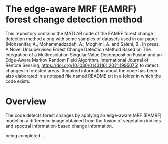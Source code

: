 # The edge-aware MRF (EAMRF) forest change detection method
This repository contains the MATLAB code of the EAMRF forest change detection method along with some samples of datasets used in our paper (Mohsenifar, A., Mohammadzadeh, A., Moghimi, A. and Salehi, B., In press, A Novel Unsupervised Forest Change Detection Method Based on The Integration of a Multiresolution Singular Value Decomposition Fusion and an Edge-Aware Markov Random Field Algorithm. International Journal of Remote Sensing, https://doi.org/10.1080/01431161.2021.1995075) to detect changes in forested areas.
Required information about the code has been also elaborated in a notepad file named README.txt in a folder in which the code exists.
# Overview
The code detects forest changes by applying an edge-aware MRF (EAMRF) model on a difference image obtained from the fusion of vegetation indices- and spectral information-based  change information. 

being completed ...
